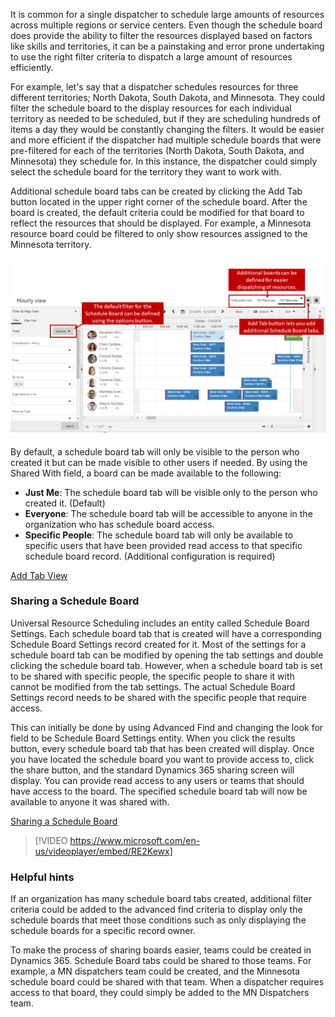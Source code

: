 It is common for a single dispatcher to schedule large amounts of resources across multiple regions or service centers. Even though the schedule board does provide the ability to filter the resources displayed based on factors like skills and territories, it can be a painstaking and error prone undertaking to use the right filter criteria to dispatch a large amount of resources efficiently.

For example, let's say that a dispatcher schedules resources for three different territories; North Dakota, South Dakota, and Minnesota. They could filter the schedule board to the display resources for each individual territory as needed to be scheduled, but if they are scheduling hundreds of items a day they would be constantly changing the filters. It would be easier and more efficient if the dispatcher had multiple schedule boards that were pre-filtered for each of the territories (North Dakota, South Dakota, and Minnesota) they schedule for. In this instance, the dispatcher could simply select the schedule board for the territory they want to work with.

Additional schedule board tabs can be created by clicking the Add Tab button located in the upper right corner of the schedule board. After the board is created, the default criteria could be modified for that
board to reflect the resources that should be displayed. For example, a Minnesota resource board could be filtered to only show resources assigned to the Minnesota territory.


![Hourly View](../media/csb-unit1-1.png)

By default, a schedule board tab will only be visible to the person who created it but can be made visible to other users if needed. By using the Shared With field, a board can be made available to the following:

-   **Just Me**: The schedule board tab will be visible only to the person who created it. (Default)
-   **Everyone**: The schedule board tab will be accessible to anyone in the organization who has schedule board access.
-   **Specific People**: The schedule board tab will only be available to specific users that have been provided read access to that specific schedule board record. (Additional configuration is required)

[Add Tab View](../media/csb-unit1-2.png)

### Sharing a Schedule Board

Universal Resource Scheduling includes an entity called Schedule Board Settings. Each schedule board tab that is created will have a corresponding Schedule Board Settings record created for it. Most of the settings for a schedule board tab can be modified by opening the tab settings and double clicking the schedule board tab. However, when a schedule board tab is set to be shared with specific people, the specific people to share it with cannot be modified from the tab settings. The actual Schedule Board Settings record needs to be shared with the specific people that require access.

This can initially be done by using Advanced Find and changing the look for field to be Schedule Board Settings entity. When you click the results button, every schedule board tab that has been created will display. Once you have located the schedule board you want to provide access to, click the share button, and the standard Dynamics 365 sharing screen will display. You can provide read access to any users or teams that should have access to the board. The specified schedule board tab will now be available to anyone it was shared with.

[Sharing a Schedule Board](../media/csb-unit1-3.png)

> [!VIDEO https://www.microsoft.com/en-us/videoplayer/embed/RE2Kewx]

### Helpful hints

If an organization has many schedule board tabs created, additional filter criteria could be added to the advanced find criteria to display only the schedule boards that meet those conditions such as only displaying the schedule boards for a specific record owner.

To make the process of sharing boards easier, teams could be created in Dynamics 365. Schedule Board tabs could be shared to those teams. For example, a MN dispatchers team could be created, and the Minnesota schedule board could be shared with that team. When a dispatcher requires access to that board, they could simply be added to the MN Dispatchers team.
